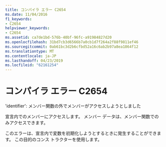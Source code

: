 ```yaml
---
title: コンパイラ エラー C2654
ms.date: 11/04/2016
f1_keywords:
- C2654
helpviewer_keywords:
- C2654
ms.assetid: ca7de1bd-576b-40bf-96fc-a91984827d20
ms.openlocfilehash: 31bd7cb3d6566b7a0cb1d7f264a2f88f9811ef46
ms.sourcegitcommit: 0ab61bc3d2b6cfbd52a16c6ab2b97a8ea1864f12
ms.translationtype: MT
ms.contentlocale: ja-JP
ms.lasthandoff: 04/23/2019
ms.locfileid: "62161254"
---
```

# <a name="compiler-error-c2654"></a>コンパイラ エラー C2654

'identifier': メンバー関数の外でメンバーがアクセスしようとしました

宣言内でのメンバーにアクセスします。 メンバー データは、メンバー関数でのみアクセスできます。

このエラーは、宣言内で変数を初期化しようとするときに発生することができます。 この目的のコンス トラクターを使用します。